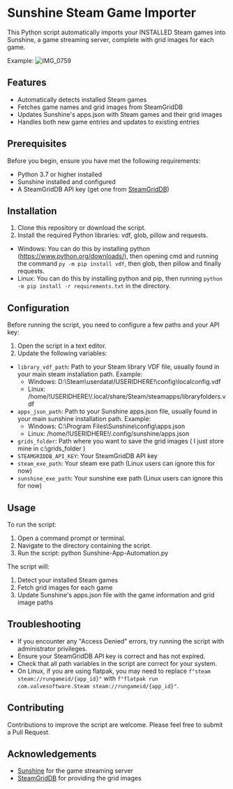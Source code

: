 # Sunshine Steam Game Importer

This Python script automatically imports your INSTALLED Steam games into Sunshine, a game streaming server, complete with grid images for each game. 

Example: 
![IMG_0759](https://github.com/user-attachments/assets/365301a4-57d8-4b5e-a9d6-5ba4573af638)

## Features

- Automatically detects installed Steam games
- Fetches game names and grid images from SteamGridDB
- Updates Sunshine's apps.json with Steam games and their grid images
- Handles both new game entries and updates to existing entries

## Prerequisites

Before you begin, ensure you have met the following requirements:

- Python 3.7 or higher installed
- Sunshine installed and configured
- A SteamGridDB API key (get one from [SteamGridDB](https://www.steamgriddb.com/profile/preferences/api))

## Installation
1. Clone this repository or download the script.
2. Install the required Python libraries: vdf, glob, pillow and requests.
- Windows: You can do this by installing python (https://www.python.org/downloads/), then opening cmd and running the command `py -m pip install vdf`, then glob, then pillow and finally requests.
- Linux: You can do this by installing python and pip, then running `python -m pip install -r requirements.txt` in the directory.


## Configuration

Before running the script, you need to configure a few paths and your API key:

1. Open the script in a text editor.
2. Update the following variables:
- `library_vdf_path`: Path to your Steam library VDF file, usually found in your main steam installation path. Example: 
  - Windows: D:\Steam\userdata\\!USERIDHERE!\config\localconfig.vdf
  - Linux: /home/!USERIDHERE!/.local/share/Steam/steamapps/libraryfolders.vdf
- `apps_json_path`: Path to your Sunshine apps.json file, usually found in your main sunshine installation path. Example:
  - Windows: C:\Program Files\Sunshine\config\apps.json
  - Linux: /home/!USERIDHERE!/.config/sunshine/apps.json
- `grids_folder`: Path where you want to save the grid images ( I just store mine in c:\grids_folder )
- `STEAMGRIDDB_API_KEY`: Your SteamGridDB API key
- `steam_exe_path`: Your steam exe path (Linux users can ignore this for now)
- `sunshine_exe_path`: Your sunshine exe path (Linux users can ignore this for now)

## Usage

To run the script:
1. Open a command prompt or terminal.
2. Navigate to the directory containing the script.
3. Run the script: python Sunshine-App-Automation.py

The script will:
1. Detect your installed Steam games
2. Fetch grid images for each game
3. Update Sunshine's apps.json file with the game information and grid image paths

## Troubleshooting

- If you encounter any "Access Denied" errors, try running the script with administrator privileges.
- Ensure your SteamGridDB API key is correct and has not expired.
- Check that all path variables in the script are correct for your system.
- On Linux, if you are using flatpak, you may need to replace `f"steam steam://rungameid/{app_id}"` with `f"flatpak run com.valvesoftware.Steam steam://rungameid/{app_id}"`.

## Contributing

Contributions to improve the script are welcome. Please feel free to submit a Pull Request.

## Acknowledgements

- [Sunshine](https://github.com/LizardByte/Sunshine) for the game streaming server
- [SteamGridDB](https://www.steamgriddb.com/) for providing the grid images
